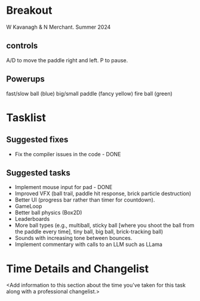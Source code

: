 # Breakout

W Kavanagh & N Merchant. Summer 2024 

## controls

A/D to move the paddle right and left.
P to pause.

## Powerups

fast/slow ball (blue)
big/small paddle (fancy yellow)
fire ball (green)

# Tasklist

## Suggested fixes

* Fix the compiler issues in the code - DONE

## Suggested tasks

* Implement mouse input for pad - DONE
* Improved VFX (ball trail, paddle hit response, brick particle destruction)
* Better UI (progress bar rather than timer for countdown).
* GameLoop
* Better ball physics (Box2D)
* Leaderboards
* More ball types (e.g., multiball, sticky ball [where you shoot the ball from the paddle every time], tiny ball, big ball, brick-tracking ball)
* Sounds with increasing tone between bounces.
* Implement commentary with calls to an LLM such as LLama

# Time Details and Changelist
<Add information to this section about the time you've taken for this task along with a professional changelist.>
